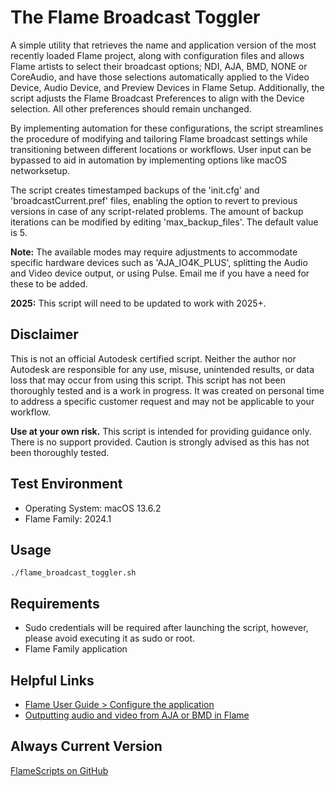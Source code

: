 # The Flame Broadcast Toggler

A simple utility that retrieves the name and application version of the most recently loaded
Flame project, along with configuration files and allows Flame artists to select their
broadcast options; NDI, AJA, BMD, NONE or CoreAudio, and have those selections automatically
applied to the Video Device, Audio Device, and Preview Devices in Flame Setup. Additionally,
the script adjusts the Flame Broadcast Preferences to align with the Device selection. All
other preferences should remain unchanged.

By implementing automation for these configurations, the script streamlines the procedure
of modifying and tailoring Flame broadcast settings while transitioning between different
locations or workflows. User input can be bypassed to aid in automation by implementing
options like macOS networksetup.

The script creates timestamped backups of the 'init.cfg' and 'broadcastCurrent.pref' files,
enabling the option to revert to previous versions in case of any script-related problems.
The amount of backup iterations can be modified by editing 'max_backup_files'.
The default value is 5.

**Note:** The available modes may require adjustments to accommodate specific hardware devices
such as 'AJA_IO4K_PLUS', splitting the Audio and Video device output, or using Pulse.  Email 
me if you have a need for these to be added.

**2025:** This script will need to be updated to work with 2025+.


## Disclaimer

This is not an official Autodesk certified script. Neither the author nor Autodesk are
responsible for any use, misuse, unintended results, or data loss that may occur from using
this script. This script has not been thoroughly tested and is a work in progress. It was
created on personal time to address a specific customer request and may not be applicable
to your workflow.

**Use at your own risk.**
This script is intended for providing guidance only. There is no support provided. Caution
is strongly advised as this has not been thoroughly tested.

## Test Environment

- Operating System: macOS 13.6.2
- Flame Family: 2024.1

## Usage
```
./flame_broadcast_toggler.sh
```

## Requirements

- Sudo credentials will be required after launching the script, however, please avoid executing it as sudo or root.
- Flame Family application

## Helpful Links

- [Flame User Guide > Configure the application](https://help.autodesk.com/view/FLAME/2024/ENU/?guid=FLAME_install_software_os_installation_Configure_the_application_html)
- [Outputting audio and video from AJA or BMD in Flame](https://www.autodesk.com/support/technical/article/caas/sfdcarticles/sfdcarticles/Outputting-video-from-AJA-Io-4K-Plus-in-Flame.html)

## Always Current Version

[FlameScripts on GitHub](https://github.com/flamescripts/Flame_Scripts)
